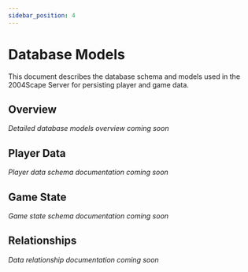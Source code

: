 ```yaml
---
sidebar_position: 4
---
```


# Database Models

This document describes the database schema and models used in the 2004Scape Server for persisting player and game data.

## Overview

*Detailed database models overview coming soon*

## Player Data

*Player data schema documentation coming soon*

## Game State

*Game state schema documentation coming soon*

## Relationships

*Data relationship documentation coming soon* 